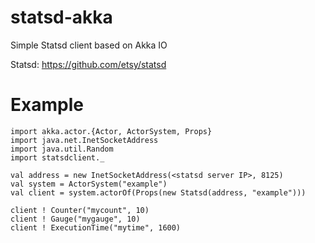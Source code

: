 statsd-akka
===========

Simple Statsd client based on Akka IO

Statsd: https://github.com/etsy/statsd

Example
=======

```
import akka.actor.{Actor, ActorSystem, Props}
import java.net.InetSocketAddress
import java.util.Random
import statsdclient._

val address = new InetSocketAddress(<statsd server IP>, 8125)
val system = ActorSystem("example")
val client = system.actorOf(Props(new Statsd(address, "example")))

client ! Counter("mycount", 10)
client ! Gauge("mygauge", 10)
client ! ExecutionTime("mytime", 1600)
```
